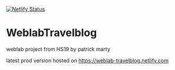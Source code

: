 [![Netlify Status](https://api.netlify.com/api/v1/badges/cc64a23e-2e52-4929-a562-e2b72fe8a155/deploy-status)](https://app.netlify.com/sites/weblab-travelblog/deploys)

# WeblabTravelblog

weblab project from HS19 by patrick marty

latest prod version hosted on https://weblab-travelblog.netlify.com 


